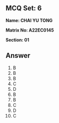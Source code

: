 ## MCQ Set: 6

**Name: CHAI YU TONG**

**Matrix No: A22EC0145**

**Section: 01**

## Answer
1. B
2. B
3. B
4. C
5. D
6. B
7. B
8. C
9. D
10. C

